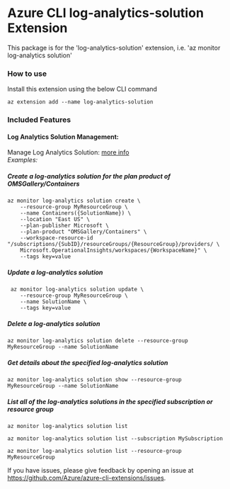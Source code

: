 # Azure CLI log-analytics-solution Extension #
This package is for the 'log-analytics-solution' extension, i.e. 'az monitor log-analytics solution'

### How to use ###
Install this extension using the below CLI command
```
az extension add --name log-analytics-solution
```

### Included Features
#### Log Analytics Solution Management:
Manage Log Analytics Solution: [more info](https://docs.microsoft.com/en-us/azure/azure-monitor/insights/solutions) \
*Examples:*

##### Create a log-analytics solution for the plan product of OMSGallery/Containers
```
az monitor log-analytics solution create \
    --resource-group MyResourceGroup \
    --name Containers({SolutionName}) \
    --location "East US" \
    --plan-publisher Microsoft \
    --plan-product "OMSGallery/Containers" \
    --workspace-resource-id "/subscriptions/{SubID}/resourceGroups/{ResourceGroup}/providers/ \
    Microsoft.OperationalInsights/workspaces/{WorkspaceName}" \
    --tags key=value
```

##### Update a log-analytics solution
```
 az monitor log-analytics solution update \
    --resource-group MyResourceGroup \
    --name SolutionName \
    --tags key=value
```

##### Delete a log-analytics solution
```
az monitor log-analytics solution delete --resource-group MyResourceGroup --name SolutionName
```

##### Get details about the specified log-analytics solution
```
az monitor log-analytics solution show --resource-group MyResourceGroup --name SolutionName
```

##### List all of the log-analytics solutions in the specified subscription or resource group
```
az monitor log-analytics solution list
```
```
az monitor log-analytics solution list --subscription MySubscription
```
```
az monitor log-analytics solution list --resource-group MyResourceGroup
```

If you have issues, please give feedback by opening an issue at https://github.com/Azure/azure-cli-extensions/issues.
